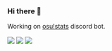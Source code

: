 ### Hi there 👋

Working on [osu!stats](https://github.com/TheGiga/osu-stats) discord bot.

<img align="center" src="https://github-readme-stats.vercel.app/api?username=TheGiga&show_icons=true&theme=radical&count_private=true" />
<img align="center" src="https://github-readme-stats.vercel.app/api/top-langs/?username=TheGiga&langs_count=8&theme=radical&hide=css&layout=compact" />
<img align="center" src="https://github-readme-stats.vercel.app/api/wakatime?username=TheGiga&theme=radical" />
